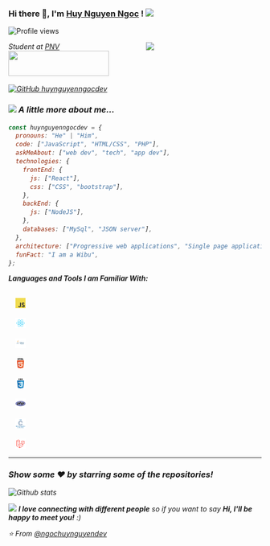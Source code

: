 <!--
**huynguyenngocdev/huynguyenngocdev** is a ✨ _special_ ✨ repository because its `README.md` (this file) appears on your GitHub profile.
-->

### Hi there 👋, I'm [Huy Nguyen Ngoc](https://www.facebook.com/ulrich.stern.319452/) ! <img src="https://img.wattpad.com/fe7025a67cb19368d41672d0f292448e0209787e/68747470733a2f2f73332e616d617a6f6e6177732e636f6d2f776174747061642d6d656469612d736572766963652f53746f7279496d6167652f4d454158657230434352316c38673d3d2d3836343931313432302e313630353130656663376233396338313732303238333238303735352e676966" width="50">

![Profile views](https://gpvc.arturio.dev/huynguyenngocdev)

<img align='right' src="https://media3.giphy.com/media/Xa9hxVGMLP8TGYmJ3Q/giphy.gif" width="230">
<p><em> Student at <a href="https://www.passerellesnumeriques.org/">PNV </a> <img src="https://www.passerellesnumeriques.org/misc/logo-vi.png" width="200" height="50"/></br>

[![GitHub huynguyenngocdev](https://img.shields.io/github/followers/huynguyenngocdev?label=follow&style=social)](https://github.com/huynguyenngocdev)

### <img src="https://media.giphy.com/media/VgCDAzcKvsR6OM0uWg/giphy.gif" width="50"> A little more about me...

```javascript
const huynguyenngocdev = {
  pronouns: "He" | "Him",
  code: ["JavaScript", "HTML/CSS", "PHP"],
  askMeAbout: ["web dev", "tech", "app dev"],
  technologies: {
    frontEnd: {
      js: ["React"],
      css: ["CSS", "bootstrap"],
    },
    backEnd: {
      js: ["NodeJS"],
    },
    databases: ["MySql", "JSON server"],
  },
  architecture: ["Progressive web applications", "Single page applications"],
  funFact: "I am a Wibu",
};
```

**Languages and Tools I am Familiar With:**

<code style="margin-right: 10px">
  <img height="20" src="https://raw.githubusercontent.com/github/explore/80688e429a7d4ef2fca1e82350fe8e3517d3494d/topics/javascript/javascript.png">
</code>
  
<code>
  <img height="20" src="https://raw.githubusercontent.com/github/explore/80688e429a7d4ef2fca1e82350fe8e3517d3494d/topics/react/react.png">
</code>

<code>
  <img height="20" src="https://raw.githubusercontent.com/github/explore/80688e429a7d4ef2fca1e82350fe8e3517d3494d/topics/java/java.png">
</code>

<code>
  <img height="20" src="https://raw.githubusercontent.com/github/explore/80688e429a7d4ef2fca1e82350fe8e3517d3494d/topics/html/html.png">
</code>

<code>
  <img height="20" src="https://raw.githubusercontent.com/github/explore/80688e429a7d4ef2fca1e82350fe8e3517d3494d/topics/css/css.png">
</code>

<code>
  <img height="20" src="https://raw.githubusercontent.com/github/explore/80688e429a7d4ef2fca1e82350fe8e3517d3494d/topics/php/php.png">
</code>
<code>
  <img height="20" src="https://raw.githubusercontent.com/github/explore/80688e429a7d4ef2fca1e82350fe8e3517d3494d/topics/c/c.png">
</code>
<code>
  <img height="20" src="https://raw.githubusercontent.com/github/explore/80688e429a7d4ef2fca1e82350fe8e3517d3494d/topics/laravel/laravel.png">
</code>

---

### Show some ❤️ by starring some of the repositories!

![Github stats](https://github-readme-stats.vercel.app/api?username=ngochuynguyendev&show_icons=true&hide_border=true)

<img src="https://media.giphy.com/media/LnQjpWaON8nhr21vNW/giphy.gif" width="60"> <em><b>I love connecting with different people</b> so if you want to say <b>Hi, I'll be happy to meet you!</b> :)</em>

⭐️ From [@ngochuynguyendev](https://www.facebook.com/ulrich.stern.319452/)

